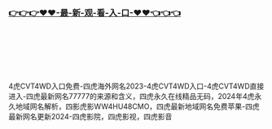 ### [👉👉👉♥♥-最-新-观-看-入-口-♥♥👈👈👈](http://a.dkdd.shop/4h.html)
<br></br><br></br><br></br>
4虎CVT4WD入口免费-四虎海外网名2023-4虎CVT4WD入口-4虎CVT4WD直接进入-四虎最新网名77777的来源和含义，四虎永久在线精品无码，2024年4虎永久地域网名解析，四影虎影WW4HU48CMO，四虎最新地域网名免费苹果-四虎最新网名更新2024-四虎影院，四虎影视，四虎影音
